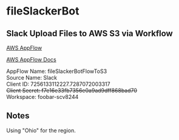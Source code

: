 # fileSlackerBot


## Slack Upload Files to AWS S3 via Workflow
[AWS AppFlow](https://us-east-2.console.aws.amazon.com/appflow/home?region=us-east-2/)

[AWS AppFlow Docs](https://docs.aws.amazon.com/appflow/latest/userguide/slack.html)



AppFlow Name: fileSlackerBotFlowToS3  
Source Name: Slack  
Client ID: 7256133112227.7287072003317  
~~Client Secret: f7e16e33fb7356e0a9ad9dff868bad70~~  
Workspace: foobar-scv8244  

## Notes
Using "Ohio" for the region.